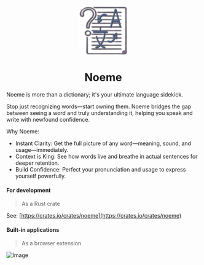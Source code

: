 <p align="center">
  <img src="./noeme-wasm/web/public/logo128.png" />
</p>
<h1 align="center">Noeme</h1>

Noeme is more than a dictionary; it's your ultimate language sidekick.

Stop just recognizing words—start owning them. Noeme bridges the gap between seeing a word and truly understanding it, helping you speak and write with newfound confidence.

Why Noeme:
* Instant Clarity: Get the full picture of any word—meaning, sound, and usage—immediately.
* Context is King: See how words live and breathe in actual sentences for deeper retention.
* Build Confidence: Perfect your pronunciation and usage to express yourself powerfully.

#### For development

> As a Rust crate

See: [https://crates.io/crates/noeme](https://crates.io/crates/noeme)

#### Built-in applications

> As a browser extension

![Image](https://github.com/user-attachments/assets/dc2afae6-6a12-4df8-84e6-06048bffcaa5)
